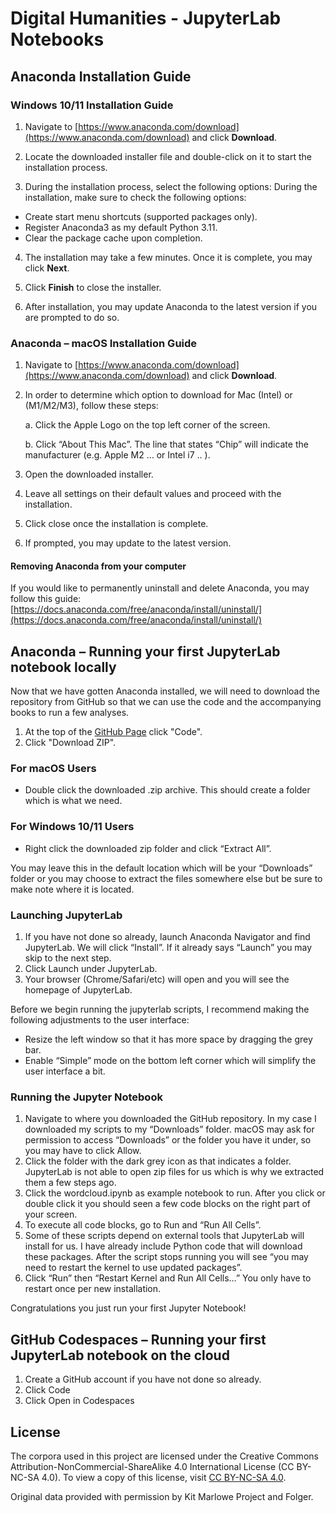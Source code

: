 # Digital Humanities - JupyterLab Notebooks

## Anaconda Installation Guide
### Windows 10/11 Installation Guide

1. Navigate to [https://www.anaconda.com/download](https://www.anaconda.com/download) and click **Download**.

2. Locate the downloaded installer file and double-click on it to start the installation process.

3. During the installation process, select the following options:
During the installation, make sure to check the following options:

- Create start menu shortcuts (supported packages only).
- Register Anaconda3 as my default Python 3.11.
- Clear the package cache upon completion.

4. The installation may take a few minutes. Once it is complete, you may click **Next**.

5. Click **Finish** to close the installer.

6. After installation, you may update Anaconda to the latest version if you are prompted to do so.

### Anaconda – macOS Installation Guide

1. Navigate to [https://www.anaconda.com/download](https://www.anaconda.com/download) and click **Download**.

2. In order to determine which option to download for Mac (Intel) or (M1/M2/M3), follow these steps:

    a. Click the Apple Logo on the top left corner of the screen.
    
    b. Click “About This Mac”. The line that states “Chip” will indicate the manufacturer (e.g. Apple M2 … or Intel i7 .. ).

3. Open the downloaded installer.

4. Leave all settings on their default values and proceed with the installation.

5. Click close once the installation is complete.

6. If prompted, you may update to the latest version.

#### Removing Anaconda from your computer
If you would like to permanently uninstall and delete Anaconda, you may follow this guide: [https://docs.anaconda.com/free/anaconda/install/uninstall/](https://docs.anaconda.com/free/anaconda/install/uninstall/)

## Anaconda – Running your first JupyterLab notebook locally

Now that we have gotten Anaconda installed, we will need to download the repository from GitHub so that we can use the code and the accompanying books to run a few analyses.

1. At the top of the [GitHub Page](https://github.com/alex-krtt/kitmarlowe-jupyter/tree/main) click "Code".
2. Click "Download ZIP".

### For macOS Users

- Double click the downloaded .zip archive. This should create a folder which is what we need.

### For Windows 10/11 Users

- Right click the downloaded zip folder and click “Extract All”.

You may leave this in the default location which will be your “Downloads” folder or you may choose to extract the files somewhere else but be sure to make note where it is located.

### Launching JupyterLab

1. If you have not done so already, launch Anaconda Navigator and find JupyterLab. We will click “Install”. If it already says “Launch” you may skip to the next step.
2. Click Launch under JupyterLab.
3. Your browser (Chrome/Safari/etc) will open and you will see the homepage of JupyterLab.

Before we begin running the jupyterlab scripts, I recommend making the following adjustments to the user interface:
- Resize the left window so that it has more space by dragging the grey bar.
- Enable “Simple” mode on the bottom left corner which will simplify the user interface a bit.

### Running the Jupyter Notebook

1. Navigate to where you downloaded the GitHub repository. In my case I downloaded my scripts to my “Downloads” folder. macOS may ask for permission to access “Downloads” or the folder you have it under, so you may have to click Allow.
2. Click the folder with the dark grey icon as that indicates a folder. JupyterLab is not able to open zip files for us which is why we extracted them a few steps ago.
3. Click the wordcloud.ipynb as example notebook to run. After you click or double click it you should seen a few code blocks on the right part of your screen.
4. To execute all code blocks, go to Run and “Run All Cells”.
5. Some of these scripts depend on external tools that JupyterLab will install for us. I have already include Python code that will download these packages. After the script stops running you will see “you may need to restart the kernel to use updated packages”.
6. Click “Run” then “Restart Kernel and Run All Cells…” You only have to restart once per new installation.

Congratulations you just run your first Jupyter Notebook!

## GitHub Codespaces – Running your first JupyterLab notebook on the cloud

1. Create a GitHub account if you have not done so already.
2. Click Code
3. Click Open in Codespaces

## License
The corpora used in this project are licensed under the Creative Commons Attribution-NonCommercial-ShareAlike 4.0 International License (CC BY-NC-SA 4.0). To view a copy of this license, visit [CC BY-NC-SA 4.0](http://creativecommons.org/licenses/by-nc-sa/4.0/).

Original data provided with permission by Kit Marlowe Project and Folger.